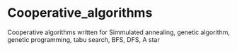 # Cooperative_algorithms
Cooperative algorithms written for Simmulated annealing, genetic algorithm, genetic programming, tabu search, BFS, DFS, A star